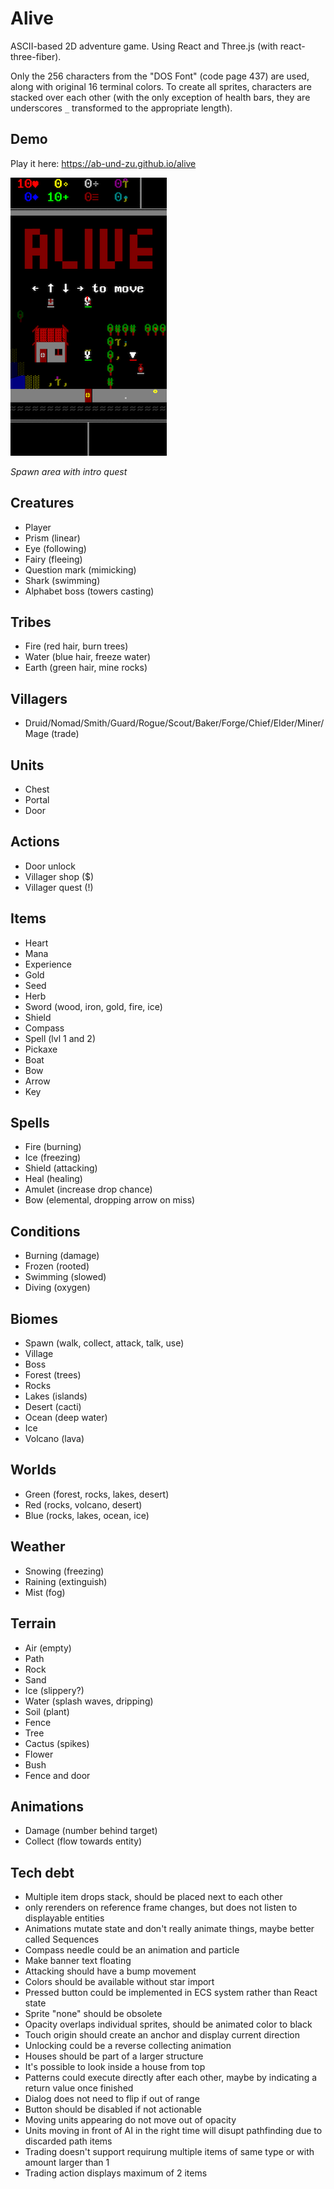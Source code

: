 # Alive

ASCII-based 2D adventure game. Using React and Three.js (with react-three-fiber).

Only the 256 characters from the "DOS Font" (code page 437) are used, along with original 16 terminal colors. To create all sprites, characters are stacked over each other (with the only exception of health bars, they are underscores `_` transformed to the appropriate length).


## Demo

Play it here: https://ab-und-zu.github.io/alive

![Spawn](docs/spawn.png)

_Spawn area with intro quest_

## Creatures

- Player
- Prism (linear)
- Eye (following)
- Fairy (fleeing)
- Question mark (mimicking)
- Shark (swimming)
- Alphabet boss (towers casting)

## Tribes

- Fire (red hair, burn trees)
- Water (blue hair, freeze water)
- Earth (green hair, mine rocks)

## Villagers

- Druid/Nomad/Smith/Guard/Rogue/Scout/Baker/Forge/Chief/Elder/Miner/Mage (trade)

## Units

- Chest
- Portal
- Door

## Actions

- Door unlock
- Villager shop ($)
- Villager quest (!)

## Items

- Heart
- Mana
- Experience
- Gold
- Seed
- Herb
- Sword (wood, iron, gold, fire, ice)
- Shield
- Compass
- Spell (lvl 1 and 2)
- Pickaxe
- Boat
- Bow
- Arrow
- Key

## Spells

- Fire (burning)
- Ice (freezing)
- Shield (attacking)
- Heal (healing)
- Amulet (increase drop chance)
- Bow (elemental, dropping arrow on miss)

## Conditions

- Burning (damage)
- Frozen (rooted)
- Swimming (slowed)
- Diving (oxygen)

## Biomes

- Spawn (walk, collect, attack, talk, use)
- Village
- Boss
- Forest (trees)
- Rocks
- Lakes (islands)
- Desert (cacti)
- Ocean (deep water)
- Ice
- Volcano (lava)

## Worlds

- Green (forest, rocks, lakes, desert)
- Red (rocks, volcano, desert)
- Blue (rocks, lakes, ocean, ice)

## Weather

- Snowing (freezing)
- Raining (extinguish)
- Mist (fog)

## Terrain

- Air (empty)
- Path
- Rock
- Sand
- Ice (slippery?)
- Water (splash waves, dripping)
- Soil (plant)
- Fence
- Tree
- Cactus (spikes)
- Flower
- Bush
- Fence and door

## Animations

- Damage (number behind target)
- Collect (flow towards entity)

## Tech debt

- Multiple item drops stack, should be placed next to each other
- <Terminal> only rerenders on reference frame changes, but does not listen to displayable entities
- Animations mutate state and don't really animate things, maybe better called Sequences
- Compass needle could be an animation and particle
- Make banner text floating
- Attacking should have a bump movement
- Colors should be available without star import
- Pressed button could be implemented in ECS system rather than React state
- Sprite "none" should be obsolete
- Opacity overlaps individual sprites, should be animated color to black
- Touch origin should create an anchor and display current direction
- Unlocking could be a reverse collecting animation
- Houses should be part of a larger structure
- It's possible to look inside a house from top
- Patterns could execute directly after each other, maybe by indicating a return value once finished
- Dialog does not need to flip if out of range
- Button should be disabled if not actionable
- Moving units appearing do not move out of opacity
- Units moving in front of AI in the right time will disupt pathfinding due to discarded path items
- Trading doesn't support requirung multiple items of same type or with amount larger than 1
- Trading action displays maximum of 2 items

